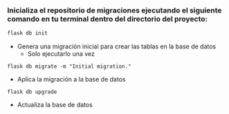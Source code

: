 ### Inicializa el repositorio de migraciones ejecutando el siguiente comando en tu terminal dentro del directorio del proyecto:

```bash
flask db init
```
- Genera una migración inicial para crear las tablas en la base de datos
    - Solo ejecutarlo una vez

```
flask db migrate -m "Initial migration."
```
- Aplica la migración a la base de datos

```
flask db upgrade
```
- Actualiza la base de datos
